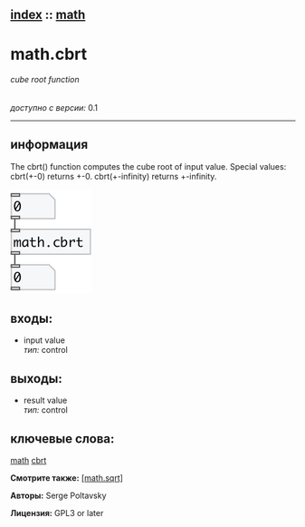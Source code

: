 [index](index.html) :: [math](category_math.html)
---

# math.cbrt

###### cube root function

*доступно с версии:* 0.1

---


## информация
The cbrt() function computes the cube root of input value. Special values: cbrt(+-0) returns +-0. cbrt(+-infinity) returns +-infinity.


[![example](../examples/img/math.cbrt.jpg)](../examples/pd/math.cbrt.pd)









## входы:

* input value<br>
_тип:_ control



## выходы:

* result value<br>
_тип:_ control



## ключевые слова:

[math](keywords/math.html)
[cbrt](keywords/cbrt.html)



**Смотрите также:**
[\[math.sqrt\]](math.sqrt.html)




**Авторы:** Serge Poltavsky




**Лицензия:** GPL3 or later





